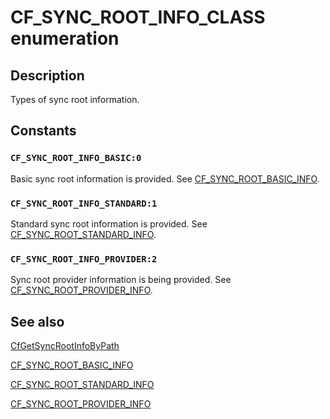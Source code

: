 # CF_SYNC_ROOT_INFO_CLASS enumeration

## Description

Types of sync root information.

## Constants

### `CF_SYNC_ROOT_INFO_BASIC:0`

Basic sync root information is provided. See [CF_SYNC_ROOT_BASIC_INFO](https://learn.microsoft.com/windows/win32/api/cfapi/ns-cfapi-cf_sync_root_basic_info).

### `CF_SYNC_ROOT_INFO_STANDARD:1`

Standard sync root information is provided. See [CF_SYNC_ROOT_STANDARD_INFO](https://learn.microsoft.com/windows/win32/api/cfapi/ns-cfapi-cf_sync_root_standard_info).

### `CF_SYNC_ROOT_INFO_PROVIDER:2`

Sync root provider information is being provided. See [CF_SYNC_ROOT_PROVIDER_INFO](https://learn.microsoft.com/windows/win32/api/cfapi/ns-cfapi-cf_sync_root_provider_info).

## See also

[CfGetSyncRootInfoByPath](https://learn.microsoft.com/windows/win32/api/cfapi/nf-cfapi-cfgetsyncrootinfobypath)

[CF_SYNC_ROOT_BASIC_INFO](https://learn.microsoft.com/windows/win32/api/cfapi/ns-cfapi-cf_sync_root_basic_info)

[CF_SYNC_ROOT_STANDARD_INFO](https://learn.microsoft.com/windows/win32/api/cfapi/ns-cfapi-cf_sync_root_standard_info)

[CF_SYNC_ROOT_PROVIDER_INFO](https://learn.microsoft.com/windows/win32/api/cfapi/ns-cfapi-cf_sync_root_provider_info)
